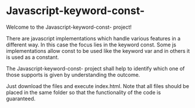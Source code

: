# Javascript-keyword-const-

Welcome to the Javascript-keyword-const- project!

There are javascript implementations which handle various features in a different way.
In this case the focus lies in the keyword const. 
Some js implementations allow const to be used like the keyword var and in others it is used as a constant.

The Javascript-keyword-const- project shall help to identify which one of those supports is given by understanding the outcome.

Just download the files and execute index.html. 
Note that all files should be placed in the same folder so that the functionality of the code is guaranteed.
